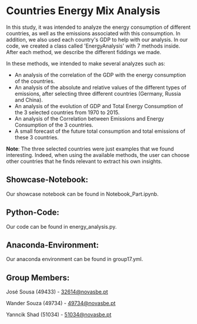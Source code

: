 
# Countries Energy Mix Analysis


In this study, it was intended to analyze the energy consumption of different countries, as well as the emissions associated with this consumption.
In addition, we also used each country's GDP to help with our analysis.
In our code, we created a class called 'EnergyAnalysis' with 7 methods inside. After each method, we describe the different fiddings we made.

In these methods, we intended to make several analyzes such as:
- An analysis of the correlation of the GDP with the energy consumption of the countries.
- An analysis of the absolute and relative values of the different types of emissions, after selecting three different countries (Germany, Russia and China).
- An analysis of the evolution of GDP and Total Energy Consumption of the 3 selected countries from 1970 to 2015.
- An analysis of the Correlation between Emissions and Energy Consumption of the 3 countries.
- A small forecast of the future total consumption and total emissions of these 3 countries.

**Note**: The three selected countries were just examples that we found interesting. Indeed, when using the available methods, the user can choose other countries that he finds relevant to extract his own insights.



## Showcase-Notebook:
Our showcase notebook can be found in Notebook_Part.ipynb.

## Python-Code:
Our code can be found in energy_analysis.py.

## Anaconda-Environment:
Our anaconda environment can be found in group17.yml.



## Group Members:

José Sousa (49433) - 32614@novasbe.pt

Wander Souza (49734) - 49734@novasbe.pt

Yanncik Shad (51034) - 51034@novasbe.pt


